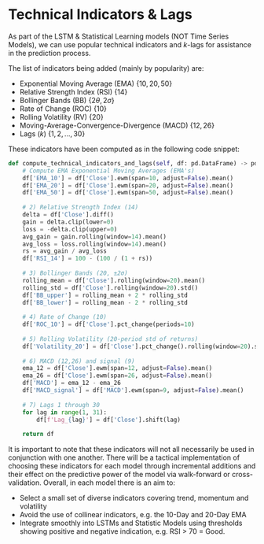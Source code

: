 # Technical Indicators & Lags 
As part of the LSTM & Statistical Learning models (NOT Time Series Models), we can use popular technical indicators and $k$-lags for assistance in the prediction process. 

The list of indicators being added (mainly by popularity) are:
- Exponential Moving Average (EMA) $\{10, 20, 50\}$
- Relative Strength Index (RSI) $\{14\}$
- Bollinger Bands (BB) $\{2
\theta, 2
\sigma\}$
- Rate of Change (ROC) $\{10\}$
- Rolling Volatility (RV) $\{20\}$
- Moving-Average-Convergence-Divergence (MACD) $\{12, 26\}$
- Lags ($k$) $\{1, 2, \dots, 30\}$

These indicators have been computed as in the following code snippet:
```python 
def compute_technical_indicators_and_lags(self, df: pd.DataFrame) -> pd.DataFrame:        
    # Compute EMA Exponential Moving Averages (EMA's) 
    df['EMA_10'] = df['Close'].ewm(span=10, adjust=False).mean()
    df['EMA_20'] = df['Close'].ewm(span=20, adjust=False).mean()
    df['EMA_50'] = df['Close'].ewm(span=50, adjust=False).mean()
    
    # 2) Relative Strength Index (14)
    delta = df['Close'].diff()
    gain = delta.clip(lower=0)
    loss = -delta.clip(upper=0)
    avg_gain = gain.rolling(window=14).mean()
    avg_loss = loss.rolling(window=14).mean()
    rs = avg_gain / avg_loss
    df['RSI_14'] = 100 - (100 / (1 + rs))
    
    # 3) Bollinger Bands (20, ±2σ)
    rolling_mean = df['Close'].rolling(window=20).mean()
    rolling_std = df['Close'].rolling(window=20).std()
    df['BB_upper'] = rolling_mean + 2 * rolling_std
    df['BB_lower'] = rolling_mean - 2 * rolling_std
    
    # 4) Rate of Change (10)
    df['ROC_10'] = df['Close'].pct_change(periods=10)
    
    # 5) Rolling Volatility (20-period std of returns)
    df['Volatility_20'] = df['Close'].pct_change().rolling(window=20).std()
    
    # 6) MACD (12,26) and signal (9)
    ema_12 = df['Close'].ewm(span=12, adjust=False).mean()
    ema_26 = df['Close'].ewm(span=26, adjust=False).mean()
    df['MACD'] = ema_12 - ema_26
    df['MACD_signal'] = df['MACD'].ewm(span=9, adjust=False).mean()
    
    # 7) Lags 1 through 30
    for lag in range(1, 31):
        df[f'Lag_{lag}'] = df['Close'].shift(lag)
    
    return df
```

It is important to note that these indicators will not all necessarily be used in conjunction with one another. There will be a tactical implementation of choosing these indicators for each model through incremental additions and their effect on the predictive power of the model via walk-forward or cross-validation. Overall, in each model there is an aim to:
- Select a small set of diverse indicators covering trend, momentum and volatility
- Avoid the use of collinear indicators, e.g. the 10-Day and 20-Day EMA 
- Integrate smoothly into LSTMs and Statistic Models using thresholds showing positive and negative indication, e.g. RSI > 70 = Good.

